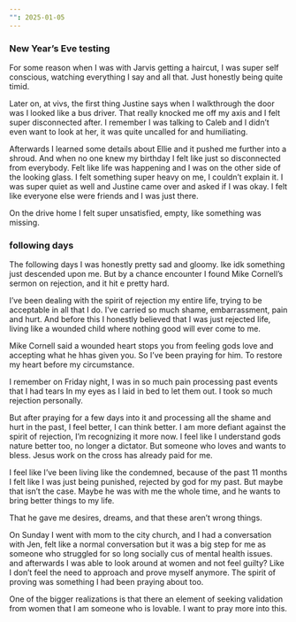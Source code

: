 ```yaml
---
"": 2025-01-05
---
```

### New Year’s Eve testing

For some reason when I was with Jarvis getting a haircut, I was super self conscious, watching everything I say and all that. Just honestly being quite timid.

Later on, at vivs, the first thing Justine says when I walkthrough the door was I looked like a bus driver. That really knocked me off my axis and I felt super disconnected after. I remember I was talking to Caleb and I didn’t even want to look at her, it was quite uncalled for and humiliating.

Afterwards I learned some details about Ellie and it pushed me further into a shroud. And when no one knew my birthday I felt like just so disconnected from everybody. Felt like life was happening and I was on the other side of the looking glass. I felt something super heavy on me, I couldn’t explain it. I was super quiet as well and Justine came over and asked if I was okay. I felt like everyone else were friends and I was just there.

On the drive home I felt super unsatisfied, empty, like something was missing.

### following days

The following days I was honestly pretty sad and gloomy. Ike idk something just descended upon me. But by a chance encounter I found Mike Cornell’s sermon on rejection, and it hit e pretty hard.

I’ve been dealing with the spirit of rejection my entire life, trying to be acceptable in all that I do. I’ve carried so much shame, embarrassment, pain and hurt. And before this I honestly believed that I was just rejected Iife, living like a wounded child where nothing good will ever come to me.

Mike Cornell said a wounded heart stops you from feeling gods love and accepting what he hhas given you. So I’ve been praying for him. To restore my heart before my circumstance.

I remember on Friday night, I was in so much pain processing past events that I had tears In my eyes as I laid in bed to let them out. I took so much rejection personally.

But after praying for a few days into it and processing all the shame and hurt in the past, I feel better, I can think better. I am more defiant against the spirit of rejection, I’m recognizing it more now. I feel like I understand gods nature better too, no longer a dictator. But someone who loves and wants to bless. Jesus work on the cross has already paid for me.

I feel like I’ve been living like the condemned, because of the past 11 months I felt like I was just being punished, rejected by god for my past. But maybe that isn’t the case. Maybe he was with me the whole time, and he wants to bring better things to my life.

That he gave me desires, dreams, and that these aren’t wrong things.

On Sunday I went with mom to the city church, and I had a conversation with Jen, felt like a normal conversation but it was a big step for me as someone who struggled for so long socially cus of mental health issues. and afterwards I was able to look around at women and not feel guilty? Like I don’t feel the need to approach and prove myself anymore. The spirit of proving was something I had been praying about too.

One of the bigger realizations is that there an element of seeking validation from women that I am someone who is lovable. I want to pray more into this.